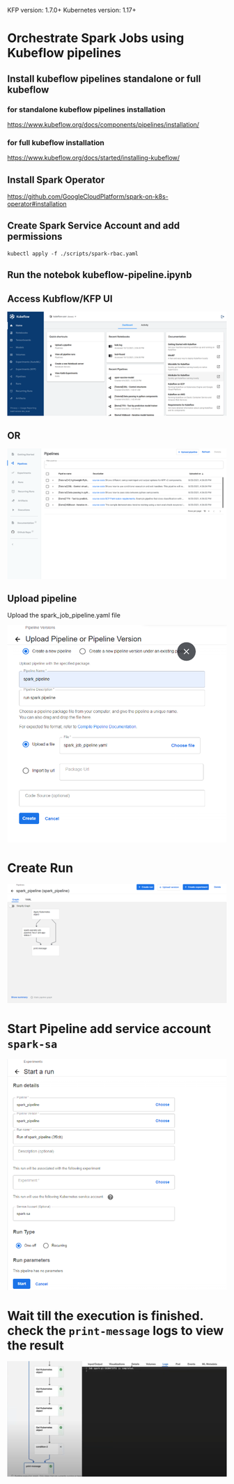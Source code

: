 KFP version: 1.7.0+
Kubernetes version: 1.17+

# Orchestrate Spark Jobs using Kubeflow pipelines

## Install kubeflow pipelines standalone or full kubeflow 

### for standalone kubeflow pipelines installation
https://www.kubeflow.org/docs/components/pipelines/installation/

### for full kubeflow installation
https://www.kubeflow.org/docs/started/installing-kubeflow/

## Install Spark Operator

https://github.com/GoogleCloudPlatform/spark-on-k8s-operator#installation

## Create Spark Service Account and add permissions

```
kubectl apply -f ./scripts/spark-rbac.yaml
```

## Run the notebok kubeflow-pipeline.ipynb 
 
## Access Kubflow/KFP UI

![image](./images/central-ui.png)

## OR

![image](./images/pipelines-ui.png)

## Upload pipeline

Upload the spark_job_pipeline.yaml file

![image](./images/upload-pipeline.png)

# Create Run

![image](./images/create-run.png)

# Start Pipeline add service account `spark-sa`

![image](./images/start_run.png)

# Wait till the execution is finished. check the `print-message` logs to view the result

![image](./images/final-output.png)
